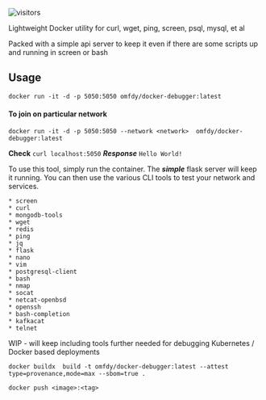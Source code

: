 ![visitors](https://visitor-badge.laobi.icu/badge?page_id=omfdydx.docker_debugger)

Lightweight Docker utility for curl, wget, ping, screen, psql, mysql, et al

Packed with a simple api server to keep it even if there are some scripts up and running in screen or bash


## Usage
`docker run -it -d -p 5050:5050 omfdy/docker-debugger:latest`

#### To join on particular network

`docker run -it -d -p 5050:5050 --network <network>  omfdy/docker-debugger:latest`

**Check** `curl localhost:5050`
**_Response_** `Hello World!`

To use this tool, simply run the container. The _**simple**_ flask server will keep it running. 
You can then use the various CLI tools to test your network and services.

```
* screen
* curl
* mongodb-tools
* wget
* redis
* ping
* jq
* flask
* nano
* vim
* postgresql-client
* bash
* nmap
* socat 
* netcat-openbsd 
* openssh 
* bash-completion
* kafkacat
* telnet
```

WIP - will keep including tools further needed for debugging Kubernetes / Docker based deployments

`docker buildx  build -t omfdy/docker-debugger:latest --attest type=provenance,mode=max --sbom=true .`

`docker push <image>:<tag>`
